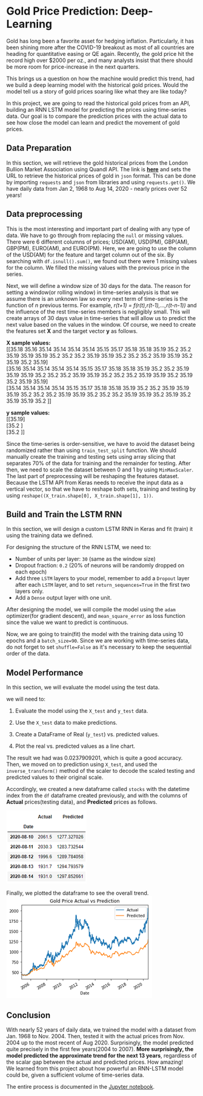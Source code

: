 # Gold Price Prediction: Deep-Learning

Gold has long been a favorite asset for hedging inflation. Particularly, it has been shining more after the COVID-19 breakout as most of all countries are heading for quantitative easing or QE again. Recently, the gold price hit the record high over $2000 per oz., and many analysts insist that there should be more room for price-increase in the next quarters. 

This brings us a question on how the machine would predict this trend, had we build a deep learning model with the historical gold prices. Would the model tell us a story of gold prices soaring like what they are like today?

In this project, we are going to read the historical gold prices from an API, building an RNN LSTM model for predicting the prices using time-series data. Our goal is to compare the prediction prices with the actual data to see how close the model can learn and predict the movement of gold prices.

## Data Preparation

In this section, we will retrieve the gold historical prices from the London Bullion Market Association using Quandl API. The link is **[here](https://www.quandl.com/data/LBMA/GOLD-Gold-Price-London-Fixing)** and sets the URL to retrieve the historical prices of gold in `json` format. This can be done by importing `requests` and `json` from libraries and using `requests.get()`. We have daily data from Jan 2, 1968 to Aug 14, 2020 - nearly prices over 52 years!

## Data preprocessing

This is the most interesting and important part of dealing with any type of data. We have to go through from replacing the `null` or missing values. There were 6 different columns of prices; USD(AM), USD(PM), GBP(AM), GBP(PM), EURO(AM), and EURO(PM). Here, we are going to use the column of the USD(AM) for the feature and target column out of the six. By searching with `df.isnull().sum()`, we found out there were 1 missing values for the column. We filled the missing values with the previous price in the series.

Next, we will define a window size of 30 days for the data. The reason for setting a window(or rolling window) in time-series analysis is that we assume there is an unknown law so every next term of time-series is the function of *n* previous terms. For example, *r(t+1) = f(r(t),r(t-1),...,r(t-n-1))* and the influence of the rest time-series members is negligibly small. 
This will create arrays of 30 days value in time-series that will allow us to predict the next value based on the values in the window. Of course, we need to create the features set **X** and the target vector **y** as follows.


**X sample values:**   
[[35.18 35.16 35.14 35.14 35.14 35.14 35.15 35.17 35.18 35.18 35.19 35.2
  35.2  35.19 35.19 35.19 35.2  35.2  35.2  35.19 35.19 35.2  35.2  35.2
  35.19 35.19 35.2  35.19 35.2  35.19]   
 [35.16 35.14 35.14 35.14 35.14 35.15 35.17 35.18 35.18 35.19 35.2  35.2
  35.19 35.19 35.19 35.2  35.2  35.2  35.19 35.19 35.2  35.2  35.2  35.19
  35.19 35.2  35.19 35.2  35.19 35.19]   
 [35.14 35.14 35.14 35.14 35.15 35.17 35.18 35.18 35.19 35.2  35.2  35.19
  35.19 35.19 35.2  35.2  35.2  35.19 35.19 35.2  35.2  35.2  35.19 35.19
  35.2  35.19 35.2  35.19 35.19 35.2 ]]    

**y sample values:**   
[[35.19]   
 [35.2 ]   
 [35.2 ]]   

    
Since the time-series is order-sensitive, we have to avoid the dataset being randomized rather than using `train_test_split` function. We should manually create the training and testing sets using array slicing that separates 70% of the data for training and the remainder for testing. After then, we need to scale the dataset between 0 and 1 by using `MinMaxScaler`. The last part of preprocessing will be reshaping the features dataset. Because the LSTM API from Keras needs to receive the input data as a vertical vector, so that we have to reshape both sets, training and testing by using `reshape((X_train.shape[0], X_train.shape[1], 1))`.

## Build and Train the LSTM RNN

In this section, we will design a custom LSTM RNN in Keras and fit (train) it using the training data we defined.

For designing the structure of the RNN LSTM, we need to:

* Number of units per layer: `30` (same as the window size)
* Dropout fraction: `0.2` (20% of neurons will be randomly dropped on each epoch)
* Add three `LSTM` layers to your model, remember to add a `Dropout` layer after each `LSTM` layer, and to set `return_sequences=True` in the first two layers only.
* Add a `Dense` output layer with one unit.

After designing the model, we will compile the model using the `adam` optimizer(for gradient descent), and `mean_square_error` as loss function since the value we want to predict is continuous.

Now, we are going to train(fit) the model with the training data using 10 epochs and a `batch_size=90`. Since we are working with time-series data, do not forget to set `shuffle=False` as it's necessary to keep the sequential order of the data.

## Model Performance

In this section, we will evaluate the model using the test data. 

we will need to:

1. Evaluate the model using the `X_test` and `y_test` data.

2. Use the `X_test` data to make predictions.

3. Create a DataFrame of Real (`y_test`) vs. predicted values.

4. Plot the real vs. predicted values as a line chart.

The result we had was 0.0237909201, which is quite a good accuracy. Then, we moved on to prediction using `X_test`, and used the `inverse_transform()` method of the scaler to decode the scaled testing and predicted values to their original scale.

Accordingly, we created a new dataframe called `stocks` with the datetime index from the `df` dataframe created previously, and with the columns of **Actual** prices(testing data), and **Predicted** prices as follows.   

![](https://github.com/coolwonny/Gold-Price-Prediction/blob/master/Images/stocks_dataframe.png)   

Finally, we plotted the dataframe to see the overall trend.   
![plot](https://github.com/coolwonny/Gold-Price-Prediction/blob/master/Images/plot.png)

## Conclusion

With nearly 52 years of daily data, we trained the model with a dataset from Jan. 1968 to Nov. 2004. Then, tested it with the actual prices from Nov. 2004 up to the most recent of Aug 2020. Surprisingly, the model predicted quite precisely in the first few years(2004 to 2007). **More surprisingly, the model predicted the approximate trend for the next 13 years**, regardless of the scalar gap between the actual and predicted prices. How amazing!  
We learned from this project about how powerful an RNN-LSTM model could be, given a sufficient volume of time-series data.  
   
The entire process is documented in the [Jupyter notebook](https://github.com/coolwonny/Gold-Price-Prediction/blob/master/gold_price_predict.ipynb).
